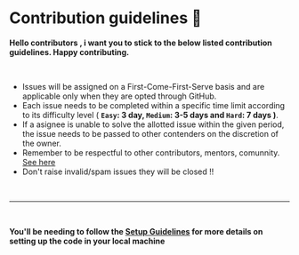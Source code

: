 # Contribution guidelines 🔐

**Hello contributors , i want you to stick to the below listed contribution guidelines. Happy contributing.**

<br/>

- Issues will be assigned on a First-Come-First-Serve basis and are applicable only when they are opted through GitHub.
- Each issue needs to be completed within a specific time limit according to its difficulty level ( **`Easy`: 3 day, `Medium`: 3-5 days and `Hard`: 7 days )**.
- If a asignee is unable to solve the allotted issue within the given period, the issue needs to be passed to other contenders on the discretion of the owner.
- Remember to be respectful to other contributors, mentors, comunnity. [See here](CODE_OF_CONDUCT)
- Don't raise invalid/spam issues they will be closed !!

<br/>

---

<br/>

**You'll be needing to follow the [Setup Guidelines](https://github.com/IAmTamal/Milan/blob/main/rules/Setup.md) for more details on setting up the code in your local machine**
